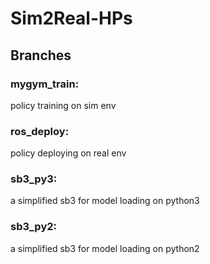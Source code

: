 # Sim2Real-HPs

## Branches

### mygym_train: 
policy training on sim env

### ros_deploy: 
policy deploying on real env

### sb3_py3: 
a simplified sb3 for model loading on python3

### sb3_py2: 
a simplified sb3 for model loading on python2